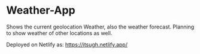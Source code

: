 # Weather-App
Shows the current geolocation Weather, also the weather forecast. Planning to show weather of other locations as well.

Deployed on Netlify as: https://itsugh.netlify.app/
